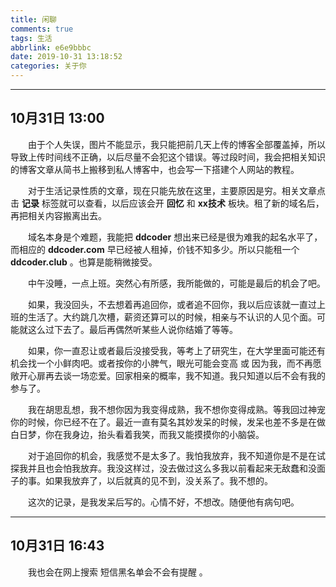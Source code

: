 ```yaml
---
title: 闲聊
comments: true
tags: 生活
abbrlink: e6e9bbbc
date: 2019-10-31 13:18:52
categories: 关于你
---
```


---
## 10月31日 13:00

&emsp;&emsp;由于个人失误，图片不能显示，我只能把前几天上传的博客全部覆盖掉，所以导致上传时间线不正确，以后尽量不会犯这个错误。等过段时间，我会把相关知识的博客文章从简书上搬移到私人博客中，也会写一下搭建个人网站的教程。

&emsp;&emsp;对于生活记录性质的文章，现在只能先放在这里，主要原因是穷。相关文章点击 **记录** 标签就可以查看，以后应该会开 **回忆** 和 **xx技术** 板块。租了新的域名后，再把相关内容搬离出去。

&emsp;&emsp;域名本身是个难题，我能把 **ddcoder** 想出来已经是很为难我的起名水平了，而相应的 **ddcoder.com** 早已经被人租掉，价钱不知多少。所以只能租一个 **ddcoder.club** 。也算是能稍微接受。

&emsp;&emsp;中午没睡，一点上班。突然心有所感，我所能做的，可能是最后的机会了吧。

&emsp;&emsp;如果，我没回头，不去想着再追回你，或者追不回你，我以后应该就一直过上班的生活了。大约跳几次槽，薪资还算可以的时候，相亲与不认识的人见个面。可能就这么过下去了。最后再偶然听某些人说你结婚了等等。

&emsp;&emsp;如果，你一直忍让或者最后没接受我，等考上了研究生，在大学里面可能还有机会找一个小鲜肉吧。或者按你的小脾气，眼光可能会变高 或 因为我，而不再愿敞开心扉再去谈一场恋爱。回家相亲的概率，我不知道。我只知道以后不会有我的参与了。

&emsp;&emsp;我在胡思乱想，我不想你因为我变得成熟，我不想你变得成熟。等我回过神宠你的时候，你已经不在了。最近一直有莫名其妙发呆的时候，发呆也差不多是在做白日梦，你在我身边，抬头看着我笑，而我又能摸摸你的小脑袋。

&emsp;&emsp;对于追回你的机会，我感觉不是太多了。我怕我放弃，我不知道你是不是在试探我并且也会怕我放弃。我没这样过，没去做过这么多我以前看起来无敌蠢和没面子的事。如果我放弃了，以后就真的见不到，没关系了。我不想的。

&emsp;&emsp;这次的记录，是我发呆后写的。心情不好，不想改。随便他有病句吧。

---
## 10月31日 16:43

&emsp;&emsp;我也会在网上搜索 短信黑名单会不会有提醒 。